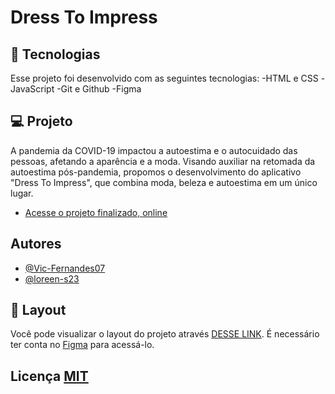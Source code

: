 # Dress To Impress 

## 🚀 Tecnologias
Esse projeto foi desenvolvido com as seguintes tecnologias: 
-HTML e CSS 
-JavaScript 
-Git e Github 
-Figma 

## 💻 Projeto 
A pandemia da COVID-19 impactou a autoestima e o autocuidado das pessoas, afetando a aparência e a moda. Visando auxiliar na retomada da autoestima pós-pandemia, propomos o desenvolvimento do aplicativo "Dress To Impress", que combina moda, beleza e autoestima em um único lugar. 
- [Acesse o projeto finalizado, online](https://github.com/Vic-Fernandes07/DressToImpress)

  
## Autores 
- [@Vic-Fernandes07](https://github.com/Vic-Fernandes07)
- [@loreen-s23](https://github.com/loreen-s23)


## 🔖 Layout
Você pode visualizar o layout do projeto através [DESSE LINK](https://www.figma.com/design/lzJjnps9kJA0Y7YXVs4s4E/Arquitetos-Da-Beleza?node-id=0-1&t=e7IGlqIoY3YqlbO9-0). É necessário ter conta no [Figma](https://figma.com) para acessá-lo. 

## Licença [MIT](https://choosealicense.com/licenses/mit/)
